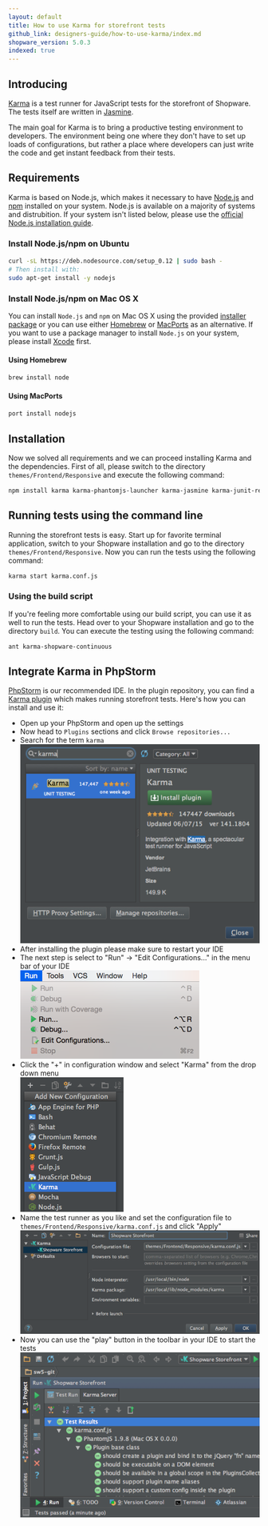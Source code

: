```yaml
---
layout: default
title: How to use Karma for storefront tests
github_link: designers-guide/how-to-use-karma/index.md
shopware_version: 5.0.3
indexed: true
---
```


## Introducing
[Karma](http://karma-runner.github.io/) is a test runner for JavaScript tests for the storefront of Shopware. The tests itself are written in [Jasmine](http://jasmine.github.io/).

The main goal for Karma is to bring a productive testing environment to developers. The environment being one where they don't have to set up loads of configurations, but rather a place where developers can just write the code and get instant feedback from their tests.

## Requirements 
Karma is based on Node.js, which makes it necessary to have [Node.js](https://nodejs.org/) and [npm](https://www.npmjs.com/) installed on your system. Node.js is available on a majority of systems and distrubition. If your system isn't listed below, please use the [official Node.js installation guide](https://github.com/nodesource/distributions).

### Install Node.js/npm on Ubuntu

```bash
curl -sL https://deb.nodesource.com/setup_0.12 | sudo bash -
# Then install with:
sudo apt-get install -y nodejs
```

### Install Node.js/npm on Mac OS X
You can install `Node.js` and `npm` on Mac OS X using the provided [installer package](http://nodejs.org/#download) or you can use either [Homebrew](http://brew.sh/) or [MacPorts](http://www.macports.org/) as an alternative. If you want to use a package manager to install `Node.js` on your system, please install [Xcode](https://developer.apple.com/xcode/) first.

#### Using Homebrew
```bash
brew install node
```

#### Using MacPorts
```bash
port install nodejs
```

## Installation
Now we solved all requirements and we can proceed installing Karma and the dependencies. First of all, please switch to the directory ```themes/Frontend/Responsive``` and execute the following command:

```bash
npm install karma karma-phantomjs-launcher karma-jasmine karma-junit-reporter
```

## Running tests using the command line
Running the storefront tests is easy. Start up for favorite terminal application, switch to your Shopware installation and go to the directory ```themes/Frontend/Responsive```. Now you can run the tests using the following command:

```bash
karma start karma.conf.js
```

### Using the build script
If you're feeling more comfortable using our build script, you can use it as well to run the tests. Head over to your Shopware installation and go to the directory ```build```. You can execute the testing using the following command:

```bash
ant karma-shopware-continuous
```

## Integrate Karma in PhpStorm
[PhpStorm](https://www.jetbrains.com/phpstorm/) is our recommended IDE. In the plugin repository, you can find a [Karma plugin](https://plugins.jetbrains.com/plugin/7287?pr=) which makes running storefront tests. Here's how you can install and use it:

* Open up your PhpStorm and open up the settings
* Now head to `Plugins` sections and click `Browse repositories...`
* Search for the term `karma` <br> ![Plugin detail page](plugin-details.png)
* After installing the plugin please make sure to restart your IDE
* The next step is select to "Run" -> "Edit Configurations..." in the menu bar of your IDE <br> ![Menu bar](edit-configuration.png)
* Click the "+" in configuration window and select "Karma" from the drop down menu <br> ![Select test runner](select-test-runner.png)
* Name the test runner as you like and set the configuration file to ```themes/Frontend/Responsive/karma.conf.js``` and click "Apply" <br> ![Configure the test runner](configure-testrunner.png)
* Now you can use the "play" button in the toolbar in your IDE to start the tests <br> ![Test results](test-result.png)